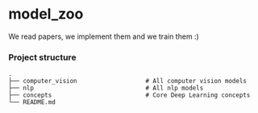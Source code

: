 # model_zoo
We read papers, we implement them and we train them :)

### Project structure

    .
    ├── computer_vision                   # All computer vision models
    ├── nlp                               # All nlp models
    ├── concepts                          # Core Deep Learning concepts
    └── README.md
